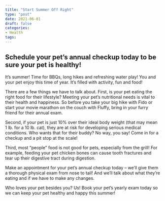 ```yaml
---
title: "Start Summer Off Right"
type: "post"
date: 2021-06-01
draft: false
categories:
- Health
tags:
---
```


## Schedule your pet’s annual checkup today to be sure your pet is healthy!

It’s summer! Time for BBQs, long hikes and refreshing water play! You and your pet enjoy this time of year. It’s filled with activity, fun and food!

There are a few things we have to talk about. First, is your pet eating the right food for their lifestyle? Meeting your pet’s nutritional needs is vital to their health and happiness. So before you take your big hike with Fido or start your movie marathon on the couch with Fluffy, bring in your furry friend for their annual exam.

Second, if your pet is just 10% over their ideal body weight (that may mean 1 lb. for a 10 lb. cat), they are at risk for developing serious medical conditions. Who wants that for their buddy? No way, you say! Come in for a checkup and a pit stop at the scale!

Third, most “people” food is not good for pets, especially from the grill! For example, feeding your pet chicken bones can cause tooth fractures and tear up their digestive tract during digestion.

Make an appointment for your pet’s annual checkup today – we’ll give them a thorough physical exam from nose to tail! And we’ll talk about what they’re eating and if we have to make any changes.

Who loves your pet besides you? Us! Book your pet’s yearly exam today so we can keep your pet healthy and happy this summer!

